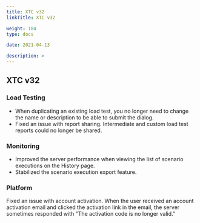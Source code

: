 ```yaml
---
title: XTC v32
linkTitle: XTC v32

weight: 184
type: docs

date: 2021-04-13

description: >
---
```


## XTC v32


### Load Testing
- When duplicating an existing load test, you no longer need to change the name or description to be able to submit the dialog.
- Fixed an issue with report sharing. Intermediate and custom load test reports could no longer be shared.

### Monitoring
- Improved the server performance when viewing the list of scenario executions on the History page.
- Stabilized the scenario execution export feature.

### Platform
Fixed an issue with account activation. When the user received an account activation email and clicked the activation link in the email, the server sometimes responded with "The activation code is no longer valid."